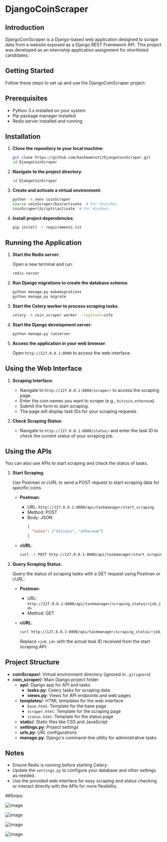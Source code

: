 # DjangoCoinScraper

## Introduction

DjangoCoinScraper is a Django-based web application designed to scrape data from a website exposed as a Django REST Framework API. This project was developed as an internship application assignment for shortlisted candidates.

## Getting Started

Follow these steps to set up and use the DjangoCoinScraper project:

## Prerequisites

- Python 3.x installed on your system
- Pip package manager installed
- Redis server installed and running

## Installation

1. **Clone the repository to your local machine**:

    ```bash
    git clone https://github.com/kashewknutt/DjangoCoinScraper.git
    cd DjangoCoinScraper
    ```

2. **Navigate to the project directory**:

    ```bash
    cd DjangoCoinScraper
    ```

3. **Create and activate a virtual environment**:

    ```bash
    python -m venv coinScraper
    source coinScraper/bin/activate  # For Unix/Mac
    coinScraper\Scripts\activate  # For Windows
    ```

4. **Install project dependencies**:

    ```bash
    pip install -r requirements.txt
    ```

## Running the Application

1. **Start the Redis server**:

    Open a new terminal and run:

    ```bash
    redis-server
    ```

2. **Run Django migrations to create the database schema**:

    ```bash
    python manage.py makemigrations
    python manage.py migrate
    ```

3. **Start the Celery worker to process scraping tasks**:

    ```bash
    celery -A coin_scraper worker --loglevel=info
    ```

4. **Start the Django development server**:

    ```bash
    python manage.py runserver
    ```

5. **Access the application in your web browser**:

    Open `http://127.0.0.1:8000` to access the web interface.

## Using the Web Interface

1. **Scraping Interface**:

   - Navigate to `http://127.0.0.1:8000/scraper/` to access the scraping page.
   - Enter the coin names you want to scrape (e.g., `bitcoin`, `ethereum`).
   - Submit the form to start scraping.
   - The page will display task IDs for your scraping requests.

2. **Check Scraping Status**:

   - Navigate to `http://127.0.0.1:8000/status/` and enter the task ID to check the current status of your scraping job.

## Using the APIs

You can also use APIs to start scraping and check the status of tasks.

1. **Start Scraping**:

   Use Postman or cURL to send a POST request to start scraping data for specific coins.

   - **Postman**:
     - URL: `http://127.0.0.1:8000/api/taskmanager/start_scraping`
     - Method: POST
     - Body: JSON
       ```json
       {
         "coins": ["bitcoin", "ethereum"]
       }
       ```

   - **cURL**:
     ```bash
     curl -X POST http://127.0.0.1:8000/api/taskmanager/start_scraping -H "Content-Type: application/json" -d '{"coins": ["bitcoin", "ethereum"]}'
     ```

2. **Query Scraping Status**:

   Query the status of scraping tasks with a GET request using Postman or cURL:

   - **Postman**:
     - URL: `http://127.0.0.1:8000/api/taskmanager/scraping_status/<job_id>`
     - Method: GET

   - **cURL**:
     ```bash
     curl http://127.0.0.1:8000/api/taskmanager/scraping_status/<job_id>
     ```

     Replace `<job_id>` with the actual task ID received from the start scraping API.

## Project Structure

- **coinScraper/**: Virtual environment directory (ignored in `.gitignore`)
- **coin_scraper/**: Main Django project folder
  - **api/**: Django app for API and tasks
    - **tasks.py**: Celery tasks for scraping data
    - **views.py**: Views for API endpoints and web pages
  - **templates/**: HTML templates for the web interface
    - `base.html`: Template for the base page
    - `scraper.html`: Template for the scraping page
    - `status.html`: Template for the status page
  - **static/**: Static files like CSS and JavaScript
  - **settings.py**: Project settings
  - **urls.py**: URL configurations
  - **manage.py**: Django's command-line utility for administrative tasks

## Notes

- Ensure Redis is running before starting Celery.
- Update the `settings.py` to configure your database and other settings as needed.
- Use the provided web interface for easy scraping and status checking or interact directly with the APIs for more flexibility.



##Snips:

![image](https://github.com/kashewknutt/DjangoCoinScraper/assets/141485474/227bf083-edfa-4cec-a9f5-99009bb35c30)

![image](https://github.com/kashewknutt/DjangoCoinScraper/assets/141485474/472208ad-1040-43a3-a4e1-0f86dc4df4d1)

![image](https://github.com/kashewknutt/DjangoCoinScraper/assets/141485474/07826894-6568-4670-b56d-6ca49bfbd96a)

![image](https://github.com/kashewknutt/DjangoCoinScraper/assets/141485474/5c4e8b19-825c-441b-9026-cfe88c38a6a2)

